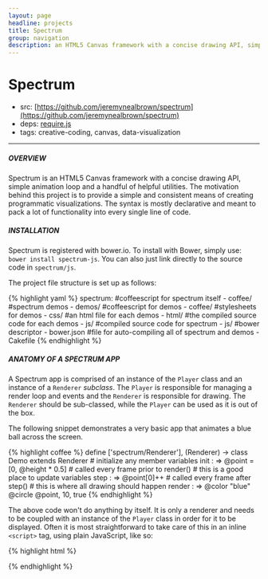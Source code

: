 ```yaml
---
layout: page
headline: projects
title: Spectrum
group: navigation
description: an HTML5 Canvas framework with a concise drawing API, simple animation loop and a handful of helpful utilities.
---
```

# Spectrum
* src: [https://github.com/jeremynealbrown/spectrum](https://github.com/jeremynealbrown/spectrum)
* deps: [require.js](http://requirejs.org/)
* tags: creative-coding, canvas, data-visualization

----

##### OVERVIEW
Spectrum is an HTML5 Canvas framework with a concise drawing API, simple animation loop and a handful of helpful utilities. The motivation behind this project is to provide a simple and consistent means of creating programmatic visualizations. The syntax is mostly declarative and meant to pack a lot of functionality into every single line of code.

##### INSTALLATION
Spectrum is registered with bower.io. To install with Bower, simply use: `bower install spectrum-js`. You can also just link directly to the source code in `spectrum/js`.

The project file structure is set up as follows:

{% highlight yaml %}
spectrum:
    #coffeescript for spectrum itself
    - coffee/
    #spectrum demos
    - demos/
        #coffeescript for demos
        - coffee/
        #stylesheets for demos
        - css/
        #an html file for each demos
        - html/
        #the compiled source code for each demos
        - js/
    #compiled source code for spectrum
    - js/
    #bower descriptor
    - bower.json
    #file for auto-compiling all of spectrum and demos
    - Cakefile
{% endhighlight %}

##### ANATOMY OF A SPECTRUM APP
A Spectrum app is comprised of an instance of the `Player` class and an instance of a `Renderer` *subclass*. The `Player` is responsible for managing a render loop and events and the `Renderer` is responsible for drawing. The `Renderer` should be sub-classed, while the `Player` can be used as it is out of the box.

The following snippet demonstrates a very basic app that animates a blue ball across the screen.

{% highlight coffee %}
define ['spectrum/Renderer'], (Renderer) ->
    class Demo extends Renderer
        # initialize any member variables
        init : =>
            @point = [0, @height * 0.5]
        # called every frame prior to render()
        # this is a good place to update variables
        step : =>
            @point[0]++
        # called every frame after step()
        # this is where all drawing should happen
        render : =>
            @color "blue"
            @circle @point, 10, true
{% endhighlight %}

The above code won't do anything by itself. It is only a renderer and needs to be coupled with an instance of the `Player` class in order for it to be displayed. Often it is most straightforward to take care of this in an inline `<script>` tag, using plain JavaScript, like so:

{% highlight html %}
<html>
    <head>
        <title>Spectrum Basic Demo</title>
        <script>
            require(['spectrum/js/Player', 'Demo'], function(Player, Demo) {
                var canvas = document.getElementById("canvas");
                var ctx = canvas.getContext('2d');
                var demo = new Demo(ctx);
                var player = new Player(canvas);
                player.setFullWindow(true)
                player.setRenderer(demo);
                player.init();
                player.play();
            });
        </script>
    </head>
    <body>
        <canvas id="canvas" width="1024" height="540"></canvas>
    </body>
</html>
{% endhighlight %}
